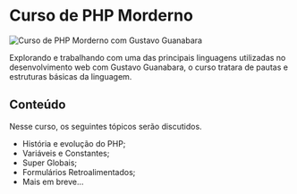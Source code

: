 # Curso de PHP Morderno

![Curso de PHP Morderno com Gustavo Guanabara]()

Explorando e trabalhando com uma das principais linguagens utilizadas no desenvolvimento web com Gustavo Guanabara, o curso tratara de pautas e estruturas básicas da linguagem.

## Conteúdo

Nesse curso, os seguintes tópicos serão discutidos.

- História e evolução do PHP;
- Variáveis e Constantes;
- Super Globais;
- Formulários Retroalimentados;
- Mais em breve...
